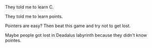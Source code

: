 They told me to learn C.

They told me to learn points.

Pointers are easy? Then beat this game and try not to get lost.

Maybe people got lost in Deadalus labyrinth because they didn't know pointes.